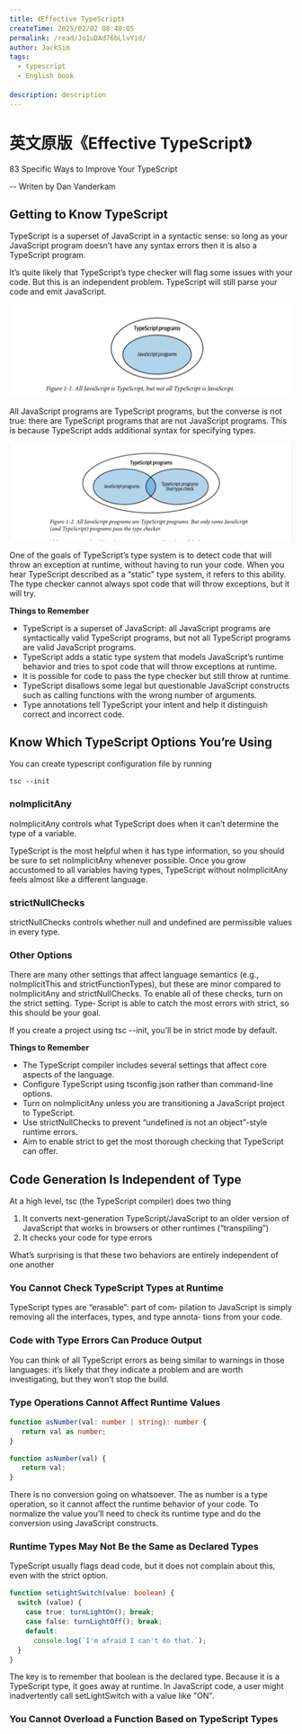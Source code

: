 ```yaml
---
title: 《Effective TypeScript》
createTime: 2025/02/02 08:40:05
permalink: /read/Jo1uDAd76bLlvYid/
author: JackSim
tags:
  - typescript
  - English book

description: description
---
```




# 英文原版《Effective TypeScript》

83 Specific Ways to Improve Your TypeScript

-- Writen by Dan Vanderkam

## Getting to Know TypeScript

TypeScript is a superset of JavaScript in a syntactic sense: so long as your JavaScript program doesn’t have any syntax errors then it is also a TypeScript program.

It’s quite likely that TypeScript’s type checker will flag some issues with your code. But this is an independent problem. TypeScript will still parse your code and emit JavaScript.

![图片](assets/IMG_1.png)

All JavaScript programs are TypeScript programs, but the converse is not true: there are TypeScript programs that are not JavaScript programs. This is because TypeScript adds additional syntax for specifying types.

![图片](assets/IMG_2.png)

One of the goals of TypeScript’s type system is to detect code that will throw an exception at runtime, without having to run your code. When you hear TypeScript described as a “static” type system, it refers to this ability. The type checker cannot always spot code that will throw exceptions, but it will try.

**Things to Remember**

- TypeScript is a superset of JavaScript: all JavaScript programs are syntactically valid TypeScript programs, but not all TypeScript programs are valid JavaScript programs.
- TypeScript adds a static type system that models JavaScript’s runtime behavior and tries to spot code that will throw exceptions at runtime.
- It is possible for code to pass the type checker but still throw at runtime.
- TypeScript disallows some legal but questionable JavaScript constructs such as calling functions with the wrong number of arguments.
- Type annotations tell TypeScript your intent and help it distinguish correct and incorrect code.

## Know Which TypeScript Options You’re Using

You can create typescript configuration file by running
```shell
tsc --init
```

### noImplicitAny

noImplicitAny controls what TypeScript does when it can’t determine the type of a variable.

TypeScript is the most helpful when it has type information, so you should be sure to set noImplicitAny whenever possible. Once you grow accustomed to all variables having types, TypeScript without noImplicitAny feels almost like a different language.

### strictNullChecks

strictNullChecks controls whether null and undefined are permissible values in every type.

### Other Options

There are many other settings that affect language semantics (e.g., noImplicitThis and strictFunctionTypes), but these are minor compared to noImplicitAny and strictNullChecks. To enable all of these checks, turn on the strict setting. Type‐ Script is able to catch the most errors with strict, so this should be your goal.

If you create a project using tsc --init, you’ll be in strict mode by default.

**Things to Remember**

- The TypeScript compiler includes several settings that affect core aspects of the language.
- Configure TypeScript using tsconfig.json rather than command-line options.
- Turn on noImplicitAny unless you are transitioning a JavaScript project to TypeScript.
- Use strictNullChecks to prevent “undefined is not an object”-style runtime errors.
- Aim to enable strict to get the most thorough checking that TypeScript can offer.

## Code Generation Is Independent of Type

At a high level, tsc (the TypeScript compiler) does two thing
1. It converts next-generation TypeScript/JavaScript to an older version of JavaScript that works in browsers or other runtimes (“transpiling”)
2. It checks your code for type errors

What’s surprising is that these two behaviors are entirely independent of one another

### You Cannot Check TypeScript Types at Runtime

TypeScript types are “erasable”: part of com‐ pilation to JavaScript is simply removing all the interfaces, types, and type annota‐ tions from your code.

### Code with Type Errors Can Produce Output

You can think of all TypeScript errors as being similar to warnings in those languages: it’s likely that they indicate a problem and are worth investigating, but they won’t stop the build.

### Type Operations Cannot Affect Runtime Values

```typescript
function asNumber(val: number | string): number { 
   return val as number;
}
```

```javascript 
function asNumber(val) { 
   return val;
}
```

There is no conversion going on whatsoever. The as number is a type operation, so it cannot affect the runtime behavior of your code. To normalize the value you’ll need to check its runtime type and do the conversion using JavaScript constructs.

### Runtime Types May Not Be the Same as Declared Types

TypeScript usually flags dead code, but it does not complain about this, even with the strict option. 

 
```typescript
function setLightSwitch(value: boolean) { 
  switch (value) { 
    case true: turnLightOn(); break;
    case false: turnLightOff(); break;
    default:
      console.log(`I'm afraid I can't do that.`);
  } 
}
```

The key is to remember that boolean is the declared type. Because it is a TypeScript type, it goes away at runtime. In JavaScript code, a user might inadvertently call setLightSwitch with a value like "ON".

### You Cannot Overload a Function Based on TypeScript Types


